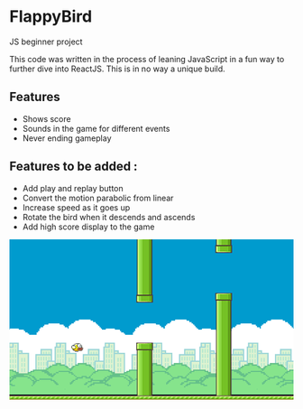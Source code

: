 # FlappyBird
JS beginner project

This code was written in the process of leaning JavaScript in a fun way to further dive into ReactJS. This is in no way a unique build.

## Features
* Shows score
* Sounds in the game for different events
* Never ending gameplay

## Features to be added :
* Add play and replay button
* Convert the motion parabolic from linear
* Increase speed as it goes up
* Rotate the bird when it descends and ascends
* Add high score display to the game   

![Screnshot of the game](/images/screenshot.png)

